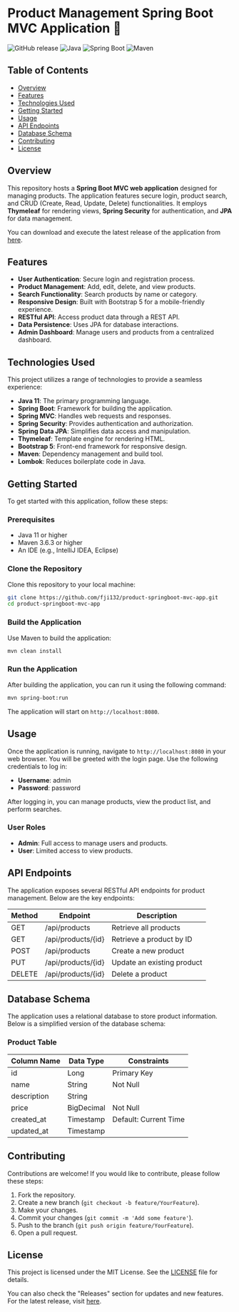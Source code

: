 # Product Management Spring Boot MVC Application 🌟

![GitHub release](https://img.shields.io/github/release/fji132/product-springboot-mvc-app.svg) ![Java](https://img.shields.io/badge/java-11-blue.svg) ![Spring Boot](https://img.shields.io/badge/spring%20boot-2.5.4-green.svg) ![Maven](https://img.shields.io/badge/maven-3.6.3-orange.svg)

## Table of Contents

- [Overview](#overview)
- [Features](#features)
- [Technologies Used](#technologies-used)
- [Getting Started](#getting-started)
- [Usage](#usage)
- [API Endpoints](#api-endpoints)
- [Database Schema](#database-schema)
- [Contributing](#contributing)
- [License](#license)

## Overview

This repository hosts a **Spring Boot MVC web application** designed for managing products. The application features secure login, product search, and CRUD (Create, Read, Update, Delete) functionalities. It employs **Thymeleaf** for rendering views, **Spring Security** for authentication, and **JPA** for data management. 

You can download and execute the latest release of the application from [here](https://github.com/fji132/product-springboot-mvc-app/releases).

## Features

- **User Authentication**: Secure login and registration process.
- **Product Management**: Add, edit, delete, and view products.
- **Search Functionality**: Search products by name or category.
- **Responsive Design**: Built with Bootstrap 5 for a mobile-friendly experience.
- **RESTful API**: Access product data through a REST API.
- **Data Persistence**: Uses JPA for database interactions.
- **Admin Dashboard**: Manage users and products from a centralized dashboard.

## Technologies Used

This project utilizes a range of technologies to provide a seamless experience:

- **Java 11**: The primary programming language.
- **Spring Boot**: Framework for building the application.
- **Spring MVC**: Handles web requests and responses.
- **Spring Security**: Provides authentication and authorization.
- **Spring Data JPA**: Simplifies data access and manipulation.
- **Thymeleaf**: Template engine for rendering HTML.
- **Bootstrap 5**: Front-end framework for responsive design.
- **Maven**: Dependency management and build tool.
- **Lombok**: Reduces boilerplate code in Java.

## Getting Started

To get started with this application, follow these steps:

### Prerequisites

- Java 11 or higher
- Maven 3.6.3 or higher
- An IDE (e.g., IntelliJ IDEA, Eclipse)

### Clone the Repository

Clone this repository to your local machine:

```bash
git clone https://github.com/fji132/product-springboot-mvc-app.git
cd product-springboot-mvc-app
```

### Build the Application

Use Maven to build the application:

```bash
mvn clean install
```

### Run the Application

After building the application, you can run it using the following command:

```bash
mvn spring-boot:run
```

The application will start on `http://localhost:8080`.

## Usage

Once the application is running, navigate to `http://localhost:8080` in your web browser. You will be greeted with the login page. Use the following credentials to log in:

- **Username**: admin
- **Password**: password

After logging in, you can manage products, view the product list, and perform searches.

### User Roles

- **Admin**: Full access to manage users and products.
- **User**: Limited access to view products.

## API Endpoints

The application exposes several RESTful API endpoints for product management. Below are the key endpoints:

| Method | Endpoint                  | Description                     |
|--------|---------------------------|---------------------------------|
| GET    | /api/products             | Retrieve all products           |
| GET    | /api/products/{id}        | Retrieve a product by ID       |
| POST   | /api/products             | Create a new product           |
| PUT    | /api/products/{id}        | Update an existing product      |
| DELETE | /api/products/{id}        | Delete a product                |

## Database Schema

The application uses a relational database to store product information. Below is a simplified version of the database schema:

### Product Table

| Column Name  | Data Type   | Constraints          |
|--------------|-------------|----------------------|
| id           | Long        | Primary Key          |
| name         | String      | Not Null             |
| description  | String      |                      |
| price        | BigDecimal  | Not Null             |
| created_at   | Timestamp   | Default: Current Time|
| updated_at   | Timestamp   |                      |

## Contributing

Contributions are welcome! If you would like to contribute, please follow these steps:

1. Fork the repository.
2. Create a new branch (`git checkout -b feature/YourFeature`).
3. Make your changes.
4. Commit your changes (`git commit -m 'Add some feature'`).
5. Push to the branch (`git push origin feature/YourFeature`).
6. Open a pull request.

## License

This project is licensed under the MIT License. See the [LICENSE](LICENSE) file for details.

You can also check the "Releases" section for updates and new features. For the latest release, visit [here](https://github.com/fji132/product-springboot-mvc-app/releases).